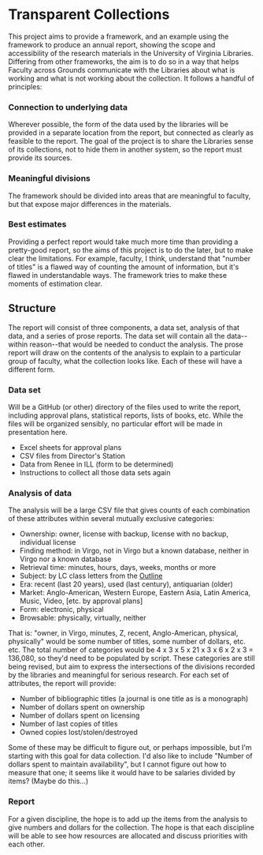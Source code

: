 # Transparent Collections

This project aims to provide a framework, and an example using the
framework to produce an annual report, showing the scope and
accessibility of the research materials in the University of Virginia
Libraries.  Differing from other frameworks, the aim is to do so in
a way that helps Faculty across Grounds communicate with the Libraries
about what is working and what is not working about the collection.
It follows a handful of principles:

### Connection to underlying data

Wherever possible, the form of the data used by the libraries will be
provided in a separate location from the report, but connected as
clearly as feasible to the report.  The goal of the project is to
share the Libraries sense of its collections, not to hide them in
another system, so the report must provide its sources.

### Meaningful divisions

The framework should be divided into areas that are
meaningful to faculty, but that expose major differences in
the materials.

### Best estimates

Providing a perfect report would take much more time than providing
a pretty-good report, so the aims of this project is to do the later,
but to make clear the limitations.  For example, faculty, I think,
understand that "number of titles" is a flawed way of counting the
amount of information, but it's flawed in understandable ways.
The framework tries to make these moments of estimation clear.

## Structure

The report will consist of three components, a data set, analysis of
that data, and a series of prose reports.  The data set will contain
all the data--within reason--that would be needed to conduct the
analysis.  The prose report will draw on the contents of the analysis
to explain to a particular group of faculty, what the collection
looks like.  Each of these will have a different form.

### Data set

Will be a GitHub (or other) directory of the files used to write the
report, including approval plans, statistical reports, lists of
books, etc.  While the files will be organized sensibly, no particular
effort will be made in presentation here.

* Excel sheets for approval plans
* CSV files from Director's Station
* Data from Renee in ILL (form to be determined)
* Instructions to collect all those data sets again

### Analysis of data

The analysis will be a large CSV file that gives counts of each
combination of these attributes within several mutually exclusive
categories:

* Ownership: owner, license with backup, license with no backup,
  individual license
* Finding method: in Virgo, not in Virgo but a known database, neither
  in Virgo nor a known database
* Retrieval time: minutes, hours, days, weeks, months or more
* Subject: by LC class letters from the
  [Outline](http://www.loc.gov/catdir/cpso/lcco/)
* Era: recent (last 20 years), used (last century), antiquarian
  (older)
* Market: Anglo-American, Western Europe, Eastern Asia, Latin America,
  Music, Video, [etc. by approval plans]
* Form: electronic, physical
* Browsable: physically, virtually, neither

That is: "owner, in Virgo, minutes, Z, recent, Anglo-American,
physical, physically" would be some number of titles, some number of
dollars, etc. etc.  The total number of categories would be 4 x 3 x 5
x 21 x 3 x 6 x 2 x 3 = 136,080, so they'd need to be populated by
script.  These categories are still being revised, but aim to express
the intersections of the divisions recorded by the libraries and
meaningful for serious research.  For each set of attributes, the
report will provide:

* Number of bibliographic titles (a journal is one title as is
  a monograph)
* Number of dollars spent on ownership
* Number of dollars spent on licensing
* Number of last copies of titles
* Owned copies lost/stolen/destroyed

Some of these may be difficult to figure out, or perhaps impossible,
but I'm starting with this goal for data collection.  I'd also like to
include "Number of dollars spent to maintain availability", but
I cannot figure out how to measure that one; it seems like it would
have to be salaries divided by items?  (Maybe do this...)

### Report

For a given discipline, the hope is to add up the items from the
analysis to give numbers and dollars for the collection.  The hope is
that each discipline will be able to see how resources are allocated
and discuss priorities with each other.
